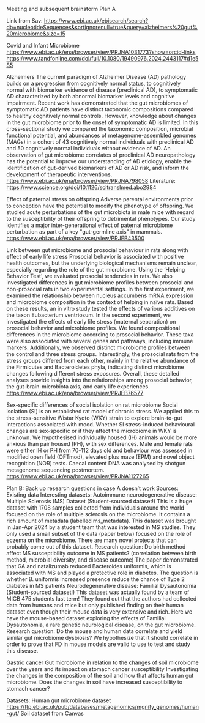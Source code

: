 Meeting and subsequent brainstorm 
Plan A

Link from Sav: https://www.ebi.ac.uk/ebisearch/search?db=nucleotideSequences&sortignorenull=true&query=alzheimers%20gut%20microbiome&size=15 

Covid and Infant Microbiome
https://www.ebi.ac.uk/ena/browser/view/PRJNA1031773?show=orcid-links 
https://www.tandfonline.com/doi/full/10.1080/19490976.2024.2443117#d1e585 

Alzheimers
The current paradigm of Alzheimer Disease (AD) pathology builds on a progression from cognitively normal status, to cognitively normal with biomarker evidence of disease (preclinical AD), to symptomatic AD characterized by both abnormal biomarker levels and cognitive impairment. Recent work has demonstrated that the gut microbiomes of symptomatic AD patients have distinct taxonomic compositions compared to healthy cognitively normal controls. However, knowledge about changes in the gut microbiome prior to the onset of symptomatic AD is limited. In this cross-sectional study we compared the taxonomic composition, microbial functional potential, and abundances of metagenome-assembled genomes (MAGs) in a cohort of 43 cognitively normal individuals with preclinical AD and 50 cognitively normal individuals without evidence of AD. An observation of gut microbiome correlates of preclinical AD neuropathology has the potential to improve our understanding of AD etiology, enable the identification of gut-derived biomarkers of AD or AD risk, and inform the development of therapeutic interventions.
https://www.ebi.ac.uk/ena/browser/view/PRJNA798058
Literature: https://www.science.org/doi/10.1126/scitranslmed.abo2984 

Effect of paternal stress on offspring
Adverse parental environments prior to conception have the potential to modify the phenotype of offspring. We studied acute perturbations of the gut microbiota in male mice with regard to the susceptibility of their offspring to detrimental phenotypes. Our study identifies a major inter-generational effect of paternal microbiome perturbation as part of a key "gut-germline axis" in mammals.
https://www.ebi.ac.uk/ena/browser/view/PRJEB43500

Link between gut microbiome and prosocial behaviour in rats along with effect of early life stress 
Prosocial behavior is associated with positive health outcomes, but the underlying biological mechanisms remain unclear, especially regarding the role of the gut microbiome. Using the ‘Helping Behavior Test’, we evaluated prosocial tendencies in rats. We also investigated differences in gut microbiome profiles between prosocial and non-prosocial rats in two experimental settings. In the first experiment, we examined the relationship between nucleus accumbens mRNA expression and microbiome composition in the context of helping in naïve rats. Based on these results, an in vitro study tested the effects of various additives on the taxon Eubacterium ventriosum. In the second experiment, we investigated the effects of early life stress (maternal separation) on prosocial behavior and microbiome profiles. We found compositional differences in the microbiome according to prosocial behavior. These taxa were also associated with several genes and pathways, including immune markers. Additionally, we observed distinct microbiome profiles between the control and three stress groups. Interestingly, the prosocial rats from the stress groups differed from each other, mainly in the relative abundance of the Firmicutes and Bacteroidetes phyla, indicating distinct microbiome changes following different stress exposures. Overall, these detailed analyses provide insights into the relationships among prosocial behavior, the gut-brain-microbiota axis, and early life experiences.
https://www.ebi.ac.uk/ena/browser/view/PRJEB76577

Sex-specific differences of social isolation on rat microbiome
Social isolation (SI) is an established rat model of chronic stress. We applied this to the stress-sensitive Wistar Kyoto (WKY) strain to explore brain-to-gut interactions associated with mood. Whether SI stress-induced behavioural changes are sex-specific or if they affect the microbiome in WKY is unknown. We hypothesised individually housed (IH) animals would be more anxious than pair housed (PH), with sex differences. Male and female rats were either IH or PH from 70-112 days old and behaviour was assessed in modified open field (OFTmod), elevated plus maze (EPM) and novel object recognition (NOR) tests. Caecal content DNA was analysed by shotgun metagenome sequencing postmortem.
https://www.ebi.ac.uk/ena/browser/view/PRJNA1127265



Plan B: Back up research questions in case A doesn’t work
Sources: Existing data
Interesting datasets:
Autoimmune neurodegenerative disease: Multiple Sclerosis (MS) Dataset (Student-sourced dataset!)
This is a huge dataset with 1708 samples collected from individuals around the world focused on the role of multiple sclerosis on the microbiome. It contains a rich amount of metadata (labelled ms_metadata). This dataset was brought in Jan-Apr 2024 by a student team that was interested in MS studies. They only used a small subset of the data (paper below) focused on the role of eczema on the microbiome. There are many novel projects that can probably come out of this dataset. 
Research question: 
Do birth method affect MS susceptibility outcome in MS patients? (correlation between birth method, microbial diversity, and disease outcome)
The paper demonstrated that GA and natalizumab reduced Bacteroides uniformis, which is associated with MS and played a protective role in diabetes. The question is whether B. uniformis increased presence reduce the chance of Type 2 diabetes in MS patients
Neurodegenerative disease: Familial Dysautonomia (Student-sourced dataset!)
This dataset was actually found by a team of MICB 475 students last term! They found out that the authors had collected data from humans and mice but only published finding on their human dataset even though their mouse data is very extensive and rich. Here we have the mouse-based dataset exploring the effects of Familial Dysautonomia, a rare genetic neurological disease, on the gut microbiome. 
Research question: 
Do the mouse and human data correlate and yield similar gut microbiome dysbiosis? We hypothesize that it should correlate in order to prove that FD in mouse models are valid to use to test and study this disease.

Gastric cancer
Gut microbiome in relation to the changes of soil microbiome over the years and its impact on stomach cancer susceptibility
Investigating the changes in the composition of the soil and how that affects human gut microbiome. Does the changes in soil have increased susceptibility to stomach cancer?

Datasets:
Human gut microbiome dataset https://ftp.ebi.ac.uk/pub/databases/metagenomics/mgnify_genomes/human-gut/ 
Soil dataset from Canvas

